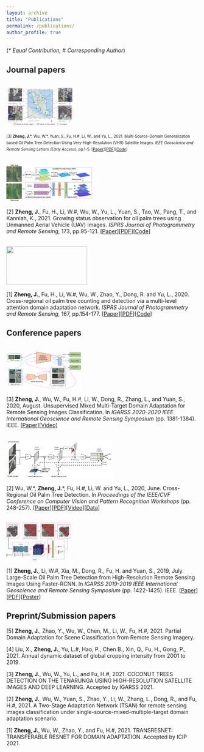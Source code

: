 ```yaml
---
layout: archive
title: "Publications"
permalink: /publications/
author_profile: true
---
```


(_\* Equal Contribution, # Corresponding Author_)

## Journal papers
<br/><img src='/images/MMD-DRCN.png' width = "179" height = "100">

<font size=1>[3] __Zheng, J.__\*, Wu, W.\*, Yuan, S., Fu, H.#, Li, W., and Yu, L., 2021. Multi-Source-Domain Generalization based Oil Palm Tree Detection Using Very-High-Resolution (VHR) Satellite Images. _IEEE Geoscience and Remote Sensing Letters (Early Access)_, pp.1-5. [[Paper](https://ieeexplore.ieee.org/abstract/document/9373992)][[PDF]('/files/GRSL21-Multisource-Domain.pdf')][[Code](https://github.com/rs-dl/MMD-DRCN)]</font>

<br/><img src='/images/MOPAD_flowchart_new.png' width = "225" height = "100">

[2] __Zheng, J.__, Fu, H., Li, W.#, Wu, W., Yu, L., Yuan, S., Tao, W., Pang, T., and Kanniah, K., 2021. Growing status observation for oil palm trees using Unmanned Aerial Vehicle (UAV) images. _ISPRS Journal of Photogrammetry and Remote Sensing_, 173, pp.95-121. [[Paper](https://www.sciencedirect.com/science/article/pii/S0924271621000083)][[PDF]('/files/ISPRS21-Growing.pdf')][[Code](https://github.com/rs-dl/MOPAD)]

<br/><img src='/images/MADAN.png' width = "212" height = "100">

[1] __Zheng, J.__, Fu, H., Li, W.#, Wu, W., Zhao, Y., Dong, R. and Yu, L., 2020. Cross-regional oil palm tree counting and detection via a multi-level attention domain adaptation network. _ISPRS Journal of Photogrammetry and Remote Sensing_, 167, pp.154-177. [[Paper](https://www.sciencedirect.com/science/article/pii/S0924271620301830)][[PDF]('/files/ISPRS20-Cross-regional.pdf')][[Code](https://github.com/rs-dl/MADAN)]


## Conference papers
<br/><img src='/images/igarss_TSAN_figure.png' width = "197" height = "100">

[3] __Zheng, J.__, Wu, W., Fu, H.#, Li, W., Dong, R., Zhang, L., and Yuan, S., 2020, August. Unsupervised Mixed Multi-Target Domain Adaptation for Remote Sensing Images Classification. In _IGARSS 2020-2020 IEEE International Geoscience and Remote Sensing Symposium_ (pp. 1381-1384). IEEE. [[Paper](https://ieeexplore.ieee.org/abstract/document/9323602)][[Video]()]

<br/><img src='/images/CVPRW-flowchart.png' width = "280" height = "100">

[2] Wu, W.\*, __Zheng, J.__\*, Fu, H.#, Li, W. and Yu, L., 2020, June. Cross-Regional Oil Palm Tree Detection. In _Proceedings of the IEEE/CVF Conference on Computer Vision and Pattern Recognition Workshops_ (pp. 248-257). [[Paper](https://ieeexplore.ieee.org/abstract/document/9151094)][[PDF]('/files/CVPRW20-Cross-Regional.pdf')][[Video]()][[Data](https://github.com/rs-dl/CROPTD)]

<br/><img src='/images/igarss19.png' width = "171" height = "100">

[1] __Zheng, J.__, Li, W.#, Xia, M., Dong, R., Fu, H. and Yuan, S., 2019, July. Large-Scale Oil Palm Tree Detection from High-Resolution Remote Sensing Images Using Faster-RCNN. In _IGARSS 2019-2019 IEEE International Geoscience and Remote Sensing Symposium_ (pp. 1422-1425). IEEE. [[Paper](https://ieeexplore.ieee.org/abstract/document/8898360)][[PDF]('/files/IGARSS19-LARGE-SCALED.pdf')][[Poster]('/images/Igarss_poster.png')]


## Preprint/Submission papers
[5] __Zheng, J.__, Zhao, Y., Wu, W., Chen, M., Li, W., Fu, H.#, 2021. Partial Domain Adaptation for Scene Classification from Remote Sensing Imagery.

[4] Liu, X., __Zheng, J.__, Yu, L.#, Hao, P., Chen B., Xin, Q., Fu, H., Gong, P., 2021. Annual dynamic dataset of global cropping intensity from 2001 to 2019.

[3] __Zheng, J.__, Wu, W., Yu, L., and Fu, H.#, 2021. COCONUT TREES DETECTION ON THE TENARUNGA USING HIGH-RESOLUTION SATELLITE IMAGES AND DEEP LEARNING. Accepted by IGARSS 2021.

[2] __Zheng, J.__, Wu, W., Yuan, S., Zhao, Y., Li, W., Zhang, L., Dong, R., and Fu, H.#, 2021. A Two-Stage Adaptation Network (TSAN) for remote sensing images classification under single-source-mixed-multiple-target domain adaptation scenario.

[1] __Zheng, J.__, Wu, W., Zhao, Y., and Fu, H.#, 2021. TRANSRESNET: TRANSFERABLE RESNET FOR DOMAIN ADAPTATION. Accepted by ICIP 2021.
